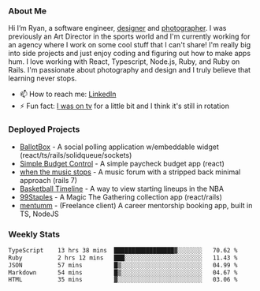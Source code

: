 ### About Me
Hi I’m Ryan, a software engineer, [designer](https://www.denvermullets.com/video) and [photographer](https://www.denvermullets.com/). I was previously an Art Director in the sports world and I'm currently working for an agency where I work on some cool stuff that I can't share! I'm really big into side projects and just enjoy coding and figuring out how to make apps hum. I love working with React, Typescript, Node.js, Ruby, and Ruby on Rails. I'm passionate about photography and design and I truly believe that learning never stops.

- 📫 How to reach me: [LinkedIn](https://www.linkedin.com/in/ryanvaznis)
- ⚡ Fun fact: [I was on tv](https://vimeo.com/381425882) for a little bit and I think it's still in rotation

### Deployed Projects
- [BallotBox](https://voteballotbox.com/) - A social polling application w/embeddable widget (react/ts/rails/solidqueue/sockets)
- [Simple Budget Control](https://simplebudgetcontrol.com/) - A simple paycheck budget app (react)
- [when the music stops](https://whenthemusicstops.net) - A music forum with a stripped back minimal approach (rails 7)
- [Basketball Timeline](https://basketball-timeline.com/?team=PHO&year=2023) - A way to view starting lineups in the NBA
- [99Staples](https://www.99staples.com/collections/denvermullets/9) - A Magic The Gathering collection app (react/rails)
- [mentumm](https://portal.mentumm.com/) - (Freelance client) A career mentorship booking app, built in TS, NodeJS

### Weekly Stats
<!--START_SECTION:waka-->

```txt
TypeScript    13 hrs 38 mins  █████████████████▓░░░░░░░   70.62 %
Ruby          2 hrs 12 mins   ███░░░░░░░░░░░░░░░░░░░░░░   11.43 %
JSON          57 mins         █▒░░░░░░░░░░░░░░░░░░░░░░░   04.99 %
Markdown      54 mins         █▒░░░░░░░░░░░░░░░░░░░░░░░   04.67 %
HTML          35 mins         ▓░░░░░░░░░░░░░░░░░░░░░░░░   03.06 %
```

<!--END_SECTION:waka-->
